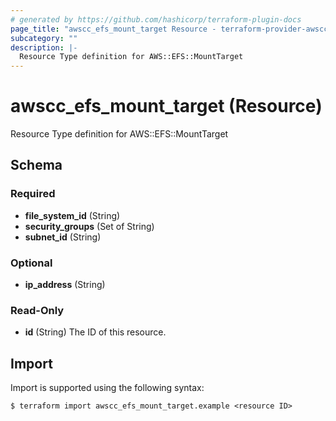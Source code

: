 ```yaml
---
# generated by https://github.com/hashicorp/terraform-plugin-docs
page_title: "awscc_efs_mount_target Resource - terraform-provider-awscc"
subcategory: ""
description: |-
  Resource Type definition for AWS::EFS::MountTarget
---
```


# awscc_efs_mount_target (Resource)

Resource Type definition for AWS::EFS::MountTarget



<!-- schema generated by tfplugindocs -->
## Schema

### Required

- **file_system_id** (String)
- **security_groups** (Set of String)
- **subnet_id** (String)

### Optional

- **ip_address** (String)

### Read-Only

- **id** (String) The ID of this resource.

## Import

Import is supported using the following syntax:

```shell
$ terraform import awscc_efs_mount_target.example <resource ID>
```
